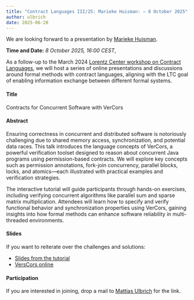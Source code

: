 ```yaml
---
title: "Contract Languages III/25: Marieke Huisman: – 8 October 2025"
author: ulbrich
date: 2025-06-28
---
```


We are looking forward to a presentation by
[Marieke Huisman](https://mariekehuisman.personalweb.utwente.nl/).

**Time and Date:** *8 October 2025, 16:00 CEST*,

<!--more-->

As a follow-up to the March 2024 [Lorentz Center workshop on Contract
Languages](https://www.lorentzcenter.nl/contract-languages.html), we
will host a series of online presentations and discussions around
formal methods with contract languages, aligning with the LTC goal of
enabling information exchange between different formal systems.

#### Title

Contracts for Concurrent Software with VerCors


#### Abstract

Ensuring correctness in concurrent and distributed software is
notoriously challenging due to shared memory access, synchronization,
and potential data races. This talk introduces the language concepts
of VerCors, a powerful verification toolset designed to reason about
concurrent Java programs using permission-based contracts. We will
explore key concepts such as permission annotations, fork-join
concurrency, parallel blocks, locks, and atomics—each illustrated with
practical examples and verification strategies. 

The interactive tutorial will guide participants through hands-on
exercises, including verifying concurrent algorithms like parallel sum
and sparse matrix multiplication. Attendees will learn how to specify
and verify functional behavior and synchronization properties using
VerCors, gaining insights into how formal methods can enhance software
reliability in multi-threaded environments.

#### Slides

If you want to reiterate over the challenges and solutions:
- [Slides from the tutorial](/ltc/seminar/2025-10-08-contractlanguages_for_pdf.pdf)
- [VersCors online](https://vercors.ewi.utwente.nl/try_online/)

#### Participation

If you are interested in joining, drop a mail to [Mattias
Ulbrich](mailto:ulbrich@kit.edu) for the link.
